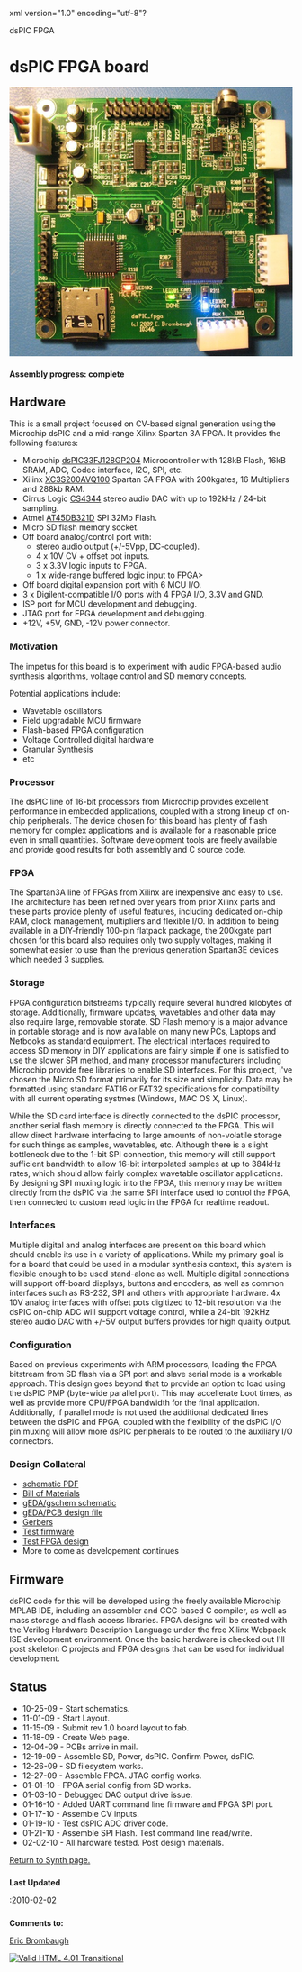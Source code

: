 xml version="1.0" encoding="utf-8"?



dsPIC FPGA



# dsPIC FPGA board


![dsPIC_fpga PCB](dsPIC_fpga_full.jpg)


#### Assembly progress: complete


## Hardware


This is a small project focused on CV-based signal generation using the
Microchip dsPIC and a mid-range Xilinx Spartan 3A FPGA. It provides the
following features:

* Microchip [dsPIC33FJ128GP204](http://www.microchip.com/wwwproducts/Devices.aspx?dDocName=en532297) Microcontroller with 128kB Flash, 16kB SRAM, ADC, Codec interface, I2C, SPI, etc.
* Xilinx [XC3S200AVQ100](http://www.xilinx.com/products/spartan3a/) Spartan 3A FPGA with 200kgates, 16 Multipliers and 288kb RAM.
* Cirrus Logic [CS4344](http://www.cirrus.com/en/products/pro/detail/P1050.html) stereo audio DAC with up to 192kHz / 24-bit sampling.
* Atmel [AT45DB321D](http://www.atmel.com/dyn/products/product_card.asp?part_id=3818) SPI 32Mb Flash.
* Micro SD flash memory socket.
* Off board analog/control port with:
	+ stereo audio output (+/-5Vpp, DC-coupled).
	+ 4 x 10V CV + offset pot inputs.
	+ 3 x 3.3V logic inputs to FPGA.
	+ 1 x wide-range buffered logic input to FPGA>
* Off board digital expansion port with 6 MCU I/O.
* 3 x Digilent-compatible I/O ports with 4 FPGA I/O, 3.3V and GND.
* ISP port for MCU development and debugging.
* JTAG port for FPGA development and debugging.
* +12V, +5V, GND, -12V power connector.


### Motivation


The impetus for this board is to experiment with audio
FPGA-based audio synthesis algorithms, voltage control and SD memory
concepts.


Potential applications include:


* Wavetable oscillators
* Field upgradable MCU firmware
* Flash-based FPGA configuration
* Voltage Controlled digital hardware
* Granular Synthesis
* etc


### Processor


The dsPIC line of 16-bit processors from Microchip provides excellent
performance in embedded applications, coupled with a strong lineup of on-chip
peripherals. The device chosen for this board has plenty of flash memory for
complex applications and is available for a reasonable price even in small
quantities. Software development tools are freely available and provide
good results for both assembly and C source code.


### FPGA


The Spartan3A line of FPGAs from Xilinx are inexpensive and easy to use.
The architecture has been refined over years from prior Xilinx parts and these
parts provide plenty of useful features, including dedicated on-chip RAM, clock
management, multipliers and flexible I/O. In addition to being available in a
DIY-friendly 100-pin flatpack package, the 200kgate part chosen for this board
also requires only two supply voltages, making it somewhat easier to use
than the previous generation Spartan3E devices which needed 3 supplies.


### Storage


FPGA configuration bitstreams typically require several hundred kilobytes
of storage. Additionally, firmware updates, wavetables and other data may
also require large, removable storate. SD Flash memory is a major advance
in portable storage and is now available on many new PCs, Laptops and Netbooks
as standard equipment. The electrical interfaces required to access SD memory
in DIY applications are fairly simple if one is satisfied to use the slower SPI
method, and many processor manufacturers including Microchip provide free
libraries to enable SD interfaces. For this project, I've chosen the Micro SD
format primarily for its size and simplicity. Data may be formatted using
standard FAT16 or FAT32 specifications for compatibility with all current
operating systmes (Windows, MAC OS X, Linux).


While the SD card interface is directly connected to the dsPIC processor,
another serial flash memory is directly connected to the FPGA. This will allow
direct hardware interfacing to large amounts of non-volatile storage for such
things as samples, wavetables, etc. Although there is a slight bottleneck due
to the 1-bit SPI connection, this memory will still support sufficient bandwidth
to allow 16-bit interpolated samples at up to 384kHz rates, which should allow
fairly complex wavetable oscillator applications. By designing SPI muxing logic
into the FPGA, this memory may be written directly from the dsPIC via the same
SPI interface used to control the FPGA, then connected to custom read logic
in the FPGA for realtime readout.


### Interfaces


Multiple digital and analog interfaces are present on this board which
should enable its use in a variety of applications. While my primary goal
is for a board that could be used in a modular synthesis context, this
system is flexible enough to be used stand-alone as well. Multiple digital
connections will support off-board displays, buttons and encoders, as well
as common interfaces such as RS-232, SPI and others with appropriate
hardware. 4x 10V analog interfaces with offset pots digitized to 12-bit
resolution via the dsPIC on-chip ADC will support voltage control, while
a 24-bit 192kHz stereo audio DAC with +/-5V output buffers provides for
high quality output.


### Configuration


Based on previous experiments with ARM processors, loading
the FPGA bitstream from SD flash via a SPI port and slave serial mode
is a workable approach. This design goes beyond that to provide an option
to load using the dsPIC PMP (byte-wide parallel port). This may accellerate
boot times, as well as provide more CPU/FPGA bandwidth for the final
application. Additionally, if parallel mode is not used the additional
dedicated lines between the dsPIC and FPGA, coupled with the flexibility
of the dsPIC I/O pin muxing will allow more dsPIC peripherals to be
routed to the auxiliary I/O connectors.


### Design Collateral


* [schematic PDF](dsPIC_fpga_pg1-3.pdf)
* [Bill of Materials](bom.txt)
* [gEDA/gschem schematic](dsPIC_fpga_v0.1_schematic.zip)
* [gEDA/PCB design file](dsPIC_fpga_v0.1_pcb.zip)
* [Gerbers](dsPIC_fpga_v0.1.zip)
* [Test firmware](fpga1.zip)
* [Test FPGA design](spi_tst.zip)
* More to come as developement continues


## Firmware


dsPIC code for this will be developed using the freely available Microchip MPLAB IDE, including an assembler
and GCC-based C compiler, as well as mass storage and flash access libraries. FPGA designs will be created with the
Verilog Hardware Description Language under the free Xilinx Webpack ISE development environment. Once the basic hardware
is checked out I'll post skeleton C projects and FPGA designs that can be used for individual development.


## Status


* 10-25-09 - Start schematics.
* 11-01-09 - Start Layout.
* 11-15-09 - Submit rev 1.0 board layout to fab.
* 11-18-09 - Create Web page.
* 12-04-09 - PCBs arrive in mail.
* 12-19-09 - Assemble SD, Power, dsPIC. Confirm Power, dsPIC.
* 12-26-09 - SD filesystem works.
* 12-27-09 - Assemble FPGA. JTAG config works.
* 01-01-10 - FPGA serial config from SD works.
* 01-03-10 - Debugged DAC output drive issue.
* 01-16-10 - Added UART command line firmware and FPGA SPI port.
* 01-17-10 - Assemble CV inputs.
* 01-19-10 - Test dsPIC ADC driver code.
* 01-21-10 - Assemble SPI Flash. Test command line read/write.
* 02-02-10 - All hardware tested. Post design materials.


[Return to Synth page.](../index.html)
##### 
**Last Updated**


:2010-02-02
##### 
**Comments to:**


[Eric Brombaugh](mailto:ebrombaugh1@cox.net)

[![Valid HTML 4.01 Transitional](http://www.w3.org/Icons/valid-html401)](http://validator.w3.org/check?uri=referer)







